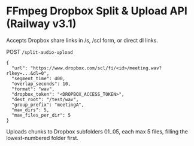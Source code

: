 # FFmpeg Dropbox Split & Upload API (Railway v3.1)

Accepts Dropbox share links in /s, /scl form, or direct dl links.

POST `/split-audio-upload`
```jsonc
{
  "url": "https://www.dropbox.com/scl/fi/<id>/meeting.wav?rlkey=...&dl=0",
  "segment_time": 400,
  "overlap_seconds": 10,
  "format": "wav",
  "dropbox_token": "<DROPBOX_ACCESS_TOKEN>",
  "dest_root": "/test/wav",
  "group_prefix": "meetingA",
  "max_dirs": 5,
  "max_files_per_dir": 5
}
```
Uploads chunks to Dropbox subfolders 01..05, each max 5 files, filling the lowest-numbered folder first.

